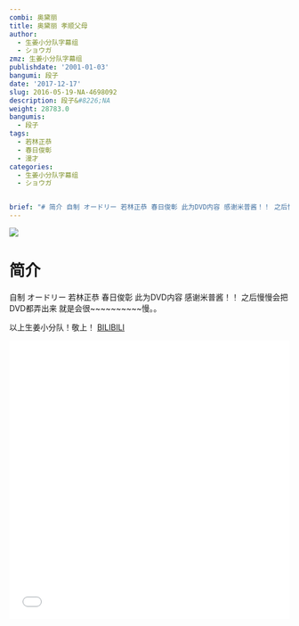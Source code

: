 ```yaml
---
combi: 奥黛丽
title: 奥黛丽 孝顺父母
author:
  - 生姜小分队字幕组
  - ショウガ
zmz: 生姜小分队字幕组
publishdate: '2001-01-03'
bangumi: 段子
date: '2017-12-17'
slug: 2016-05-19-NA-4698092
description: 段子&#8226;NA
weight: 28783.0
bangumis:
  - 段子
tags:
  - 若林正恭
  - 春日俊彰
  - 漫才
categories:
  - 生姜小分队字幕组
  - ショウガ


brief: "# 简介 自制 オードリー 若林正恭 春日俊彰 此为DVD内容 感谢米普酱！！ 之后慢慢会把 DVD都弄出来 就是会很~~~~~~~~~~慢。。 以上生姜小分队！敬上！"
---
```

![](https://i.imgur.com/evW0AFv.png)
# 简介  
自制 オードリー
若林正恭  春日俊彰
此为DVD内容 感谢米普酱！！
之后慢慢会把 DVD都弄出来 就是会很~~~~~~~~~~慢。。

以上生姜小分队！敬上！
  [BILIBILI](https://www.bilibili.com/video/av4698092/)

<div class="vcontainer">  <iframe class="video" src="//www.bilibili.com/blackboard/player.html?aid=4698092" width="100%" height="500" frameborder="0" allowfullscreen="allowfullscreen"></iframe></div>
